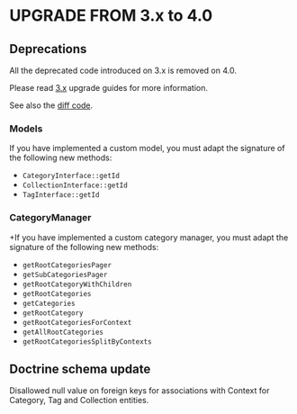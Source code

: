 UPGRADE FROM 3.x to 4.0
=======================

## Deprecations

All the deprecated code introduced on 3.x is removed on 4.0.

Please read [3.x](https://github.com/sonata-project/SonataClassificationBundle/tree/3.x) upgrade guides for more information.

See also the [diff code](https://github.com/sonata-project/SonataClassificationBundle/compare/3.x...4.0.0).

### Models
If you have implemented a custom model, you must adapt the signature of the following new methods:
 * `CategoryInterface::getId`
 * `CollectionInterface::getId`
 * `TagInterface::getId`

### CategoryManager
+If you have implemented a custom category manager, you must adapt the signature of the following new methods:
 * `getRootCategoriesPager`
 * `getSubCategoriesPager`
 * `getRootCategoryWithChildren`
 * `getRootCategories`
 * `getCategories`
 * `getRootCategory`
 * `getRootCategoriesForContext`
 * `getAllRootCategories`
 * `getRootCategoriesSplitByContexts`

## Doctrine schema update
Disallowed null value on foreign keys for associations with Context for
Category, Tag and Collection entities.
